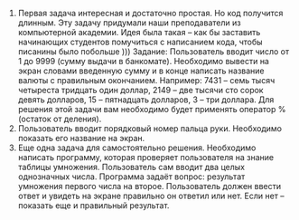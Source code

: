 1. Первая задача интересная и достаточно простая. Но код получится длинным. Эту задачу придумали наши преподаватели из компьютерной академии. Идея была такая – как бы заставить начинающих студентов  помучиться с написанием кода, чтобы писанины было побольше )))  Задание: Пользователь вводит число от 1 до 9999 (сумму выдачи в банкомате). Необходимо вывести на экран словами введенную сумму и в конце написать название валюты с правильным окончанием. Например: 7431 – семь тысяч четыреста тридцать один доллар, 2149 – две тысячи сто сорок девять долларов, 15 – пятнадцать долларов, 3 – три доллара. Для решения этой задачи вам необходимо будет применять оператор % (остаток от деления).
2.  Пользователь вводит порядковый номер пальца руки. Необходимо показать его название на экран.
3. Еще одна задача для самостоятельно решения.  Необходимо написать программу, которая проверяет пользователя на знание таблицы умножения. Пользователь сам вводит два целых однозначных числа. Программа задаёт вопрос: результат умножения первого числа на второе.  Пользователь должен ввести ответ и увидеть на экране правильно он ответил или нет. Если нет  – показать еще и правильный результат.